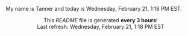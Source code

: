 My name is Tanner and today is Wednesday, February 21, 1:18 PM EST.

<p align="center">This <i>README</i> file is generated <b>every 3 hours</b>!</br>Last refresh: Wednesday, February 21, 1:18 PM EST<br /></p>
